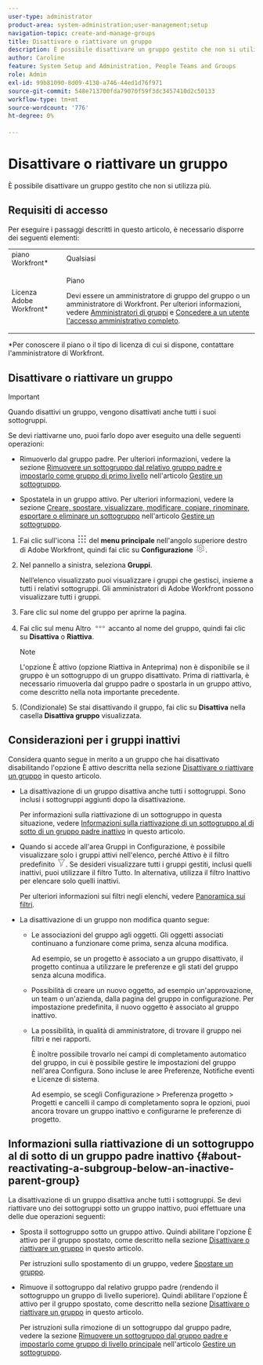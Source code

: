 ```yaml
---
user-type: administrator
product-area: system-administration;user-management;setup
navigation-topic: create-and-manage-groups
title: Disattivare o riattivare un gruppo
description: È possibile disattivare un gruppo gestito che non si utilizza più.
author: Caroline
feature: System Setup and Administration, People Teams and Groups
role: Admin
exl-id: 99b81090-8d09-4130-a746-44ed1d76f971
source-git-commit: 548e713700fda79070f59f3dc3457410d2c50133
workflow-type: tm+mt
source-wordcount: '776'
ht-degree: 0%

---
```


# Disattivare o riattivare un gruppo

<!--
If Callisto adds the <b>Is active</b> checkbox to the Details page for groups you view, add that info to Manage groups/Create and manage groups/manage-a-group and to Manage groups/Create and manage groups/view-and-manage-a-groups-details
-->

È possibile disattivare un gruppo gestito che non si utilizza più.

## Requisiti di accesso

Per eseguire i passaggi descritti in questo articolo, è necessario disporre dei seguenti elementi:

<table style="table-layout:auto"> 
 <col> 
 <col> 
 <tbody> 
  <tr> 
   <td role="rowheader">piano Workfront*</td> 
   <td>Qualsiasi</td> 
  </tr> 
  <tr> 
   <td role="rowheader">Licenza Adobe Workfront*</td> 
   <td> <p>Piano </p> <p>Devi essere un amministratore di gruppo del gruppo o un amministratore di Workfront. Per ulteriori informazioni, vedere <a href="../../../administration-and-setup/manage-groups/group-roles/group-administrators.md" class="MCXref xref">Amministratori di gruppi</a> e <a href="../../../administration-and-setup/add-users/configure-and-grant-access/grant-a-user-full-administrative-access.md" class="MCXref xref">Concedere a un utente l'accesso amministrativo completo</a>.</p> </td> 
  </tr> 
 </tbody> 
</table>

&#42;Per conoscere il piano o il tipo di licenza di cui si dispone, contattare l&#39;amministratore di Workfront.

## Disattivare o riattivare un gruppo

>[!IMPORTANT]
>
>Quando disattivi un gruppo, vengono disattivati anche tutti i suoi sottogruppi.
>
>Se devi riattivarne uno, puoi farlo dopo aver eseguito una delle seguenti operazioni:
>
>* Rimuoverlo dal gruppo padre. Per ulteriori informazioni, vedere la sezione [Rimuovere un sottogruppo dal relativo gruppo padre e impostarlo come gruppo di primo livello](../../../administration-and-setup/manage-groups/create-and-manage-subgroups/manage-subgroups.md#make) nell&#39;articolo [Gestire un sottogruppo](../../../administration-and-setup/manage-groups/create-and-manage-subgroups/manage-subgroups.md).
>
>* Spostatela in un gruppo attivo. Per ulteriori informazioni, vedere la sezione [Creare, spostare, visualizzare, modificare, copiare, rinominare, esportare o eliminare un sottogruppo](../../../administration-and-setup/manage-groups/create-and-manage-subgroups/manage-subgroups.md#create) nell&#39;articolo [Gestire un sottogruppo](../../../administration-and-setup/manage-groups/create-and-manage-subgroups/manage-subgroups.md).
>

1. Fai clic sull&#39;icona ![](assets/main-menu-icon.png) del **menu principale** nell&#39;angolo superiore destro di Adobe Workfront, quindi fai clic su **Configurazione** ![](assets/gear-icon-settings.png).

1. Nel pannello a sinistra, seleziona **Gruppi**.

   Nell’elenco visualizzato puoi visualizzare i gruppi che gestisci, insieme a tutti i relativi sottogruppi. Gli amministratori di Adobe Workfront possono visualizzare tutti i gruppi.

1. Fare clic sul nome del gruppo per aprirne la pagina.

1. Fai clic sul menu Altro ![](assets/more-icon.png) accanto al nome del gruppo, quindi fai clic su **Disattiva** o **Riattiva**.

   >[!NOTE]
   >
   >L&#39;opzione È attivo (opzione Riattiva in Anteprima) non è disponibile se il gruppo è un sottogruppo di un gruppo disattivato. Prima di riattivarla, è necessario rimuoverla dal gruppo padre o spostarla in un gruppo attivo, come descritto nella nota importante precedente.

1. (Condizionale) Se stai disattivando il gruppo, fai clic su **Disattiva** nella casella **Disattiva gruppo** visualizzata.

## Considerazioni per i gruppi inattivi

Considera quanto segue in merito a un gruppo che hai disattivato disabilitando l&#39;opzione È attivo descritta nella sezione [Disattivare o riattivare un gruppo](#View) in questo articolo.

* La disattivazione di un gruppo disattiva anche tutti i sottogruppi. Sono inclusi i sottogruppi aggiunti dopo la disattivazione.

  Per informazioni sulla riattivazione di un sottogruppo in questa situazione, vedere [Informazioni sulla riattivazione di un sottogruppo al di sotto di un gruppo padre inattivo](#about-reactivating-a-subgroup-below-an-inactive-parent-group) in questo articolo.

* Quando si accede all&#39;area Gruppi in Configurazione, è possibile visualizzare solo i gruppi attivi nell&#39;elenco, perché Attivo è il filtro predefinito ![](assets/filter-nwepng.png). Se desideri visualizzare tutti i gruppi gestiti, inclusi quelli inattivi, puoi utilizzare il filtro Tutto. In alternativa, utilizza il filtro Inattivo per elencare solo quelli inattivi.

  Per ulteriori informazioni sui filtri negli elenchi, vedere [Panoramica sui filtri](../../../reports-and-dashboards/reports/reporting-elements/filters-overview.md).

* La disattivazione di un gruppo non modifica quanto segue:

   * Le associazioni del gruppo agli oggetti. Gli oggetti associati continuano a funzionare come prima, senza alcuna modifica.

     Ad esempio, se un progetto è associato a un gruppo disattivato, il progetto continua a utilizzare le preferenze e gli stati del gruppo senza alcuna modifica.

   * Possibilità di creare un nuovo oggetto, ad esempio un&#39;approvazione, un team o un&#39;azienda, dalla pagina del gruppo in configurazione. Per impostazione predefinita, il nuovo oggetto è associato al gruppo inattivo.
   * La possibilità, in qualità di amministratore, di trovare il gruppo nei filtri e nei rapporti.

     È inoltre possibile trovarlo nei campi di completamento automatico del gruppo, in cui è possibile gestire le impostazioni del gruppo nell&#39;area Configura. Sono incluse le aree Preferenze, Notifiche eventi e Licenze di sistema.

     Ad esempio, se scegli Configurazione > Preferenza progetto > Progetti e cancelli il campo di completamento sopra le opzioni, puoi ancora trovare un gruppo inattivo e configurarne le preferenze di progetto.

## Informazioni sulla riattivazione di un sottogruppo al di sotto di un gruppo padre inattivo {#about-reactivating-a-subgroup-below-an-inactive-parent-group}

La disattivazione di un gruppo disattiva anche tutti i sottogruppi. Se devi riattivare uno dei sottogruppi sotto un gruppo inattivo, puoi effettuare una delle due operazioni seguenti:

* Sposta il sottogruppo sotto un gruppo attivo. Quindi abilitare l&#39;opzione È attivo per il gruppo spostato, come descritto nella sezione [Disattivare o riattivare un gruppo](#View) in questo articolo.

  Per istruzioni sullo spostamento di un gruppo, vedere [Spostare un gruppo](../../../administration-and-setup/manage-groups/create-and-manage-groups/move-a-group.md).

* Rimuove il sottogruppo dal relativo gruppo padre (rendendo il sottogruppo un gruppo di livello superiore). Quindi abilitare l&#39;opzione È attivo per il gruppo spostato, come descritto nella sezione [Disattivare o riattivare un gruppo](#View) in questo articolo.

  Per istruzioni sulla rimozione di un sottogruppo dal gruppo padre, vedere la sezione [Rimuovere un sottogruppo dal gruppo padre e impostarlo come gruppo di livello principale](../../../administration-and-setup/manage-groups/create-and-manage-subgroups/manage-subgroups.md#make) nell&#39;articolo [Gestire un sottogruppo](../../../administration-and-setup/manage-groups/create-and-manage-subgroups/manage-subgroups.md).
